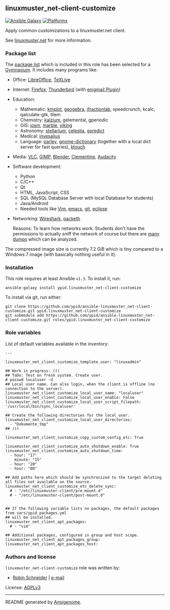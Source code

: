 ## linuxmuster_net-client-customize

[![Ansible Galaxy](http://img.shields.io/badge/galaxy-ypid.linuxmuster_net–client–customize-660198.svg?style=flat)](https://galaxy.ansible.com/list#/roles/4058)
[![Platforms](http://img.shields.io/badge/platforms-ubuntu-lightgrey.svg?style=flat)](#)


Apply common customizations to a linuxmuster.net client.

See [linuxmuster.net](https://linuxmuster.net) for more information.

### Package list
The [package list](/vars/ypid_packages.yml) which is included in this role has been selected for a [Gymnasium](https://en.wikipedia.org/wiki/Gymnasium_%28school%29).
It includes many programs like:

* Office: [LibreOffice](https://www.libreoffice.org/), [TeXLive](https://www.tug.org/texlive/)
* Internet: [Firefox](https://www.mozilla.org/de/firefox/new/), [Thunderbird](https://www.mozilla.org/de/thunderbird/) (with [enigmail Plugin](https://www.thunderbird-mail.de/wiki/Enigmail_OpenPGP))
* Education:
  * Mathematic: [kmplot](https://edu.kde.org/kmplot/), [geogebra](https://www.geogebra.org/), [jfractionlab](http://jfractionlab.sourceforge.net/), speedcrunch, kcalc, qalculate-gtk, tilem
  * Chemistry: [kalzium](https://edu.kde.org/kalzium/), gelemental, gperiodic
  * GIS: [josm](https://josm.openstreetmap.de/), [marble](https://marble.kde.org/), [viking](http://sourceforge.net/projects/viking/)
  * Astronomy: [stellarium](http://www.stellarium.org/), [celestia](http://www.shatters.net/celestia/), [gpredict](http://gpredict.oz9aec.net/)
  * Medical: [invesalius](http://www.cti.gov.br/invesalius/)
  * Language: [parley](https://edu.kde.org/applications/all/parley), [gnome-dictionary](https://wiki.gnome.org/Apps/Dictionary) (together with a local dict server for fast queries), [ktouch](https://edu.kde.org/applications/all/ktouch)
* Media: [VLC](https://www.videolan.org/vlc/), [GIMP](http://www.gimp.org/), [Blender](https://www.blender.org/), [Clementine](https://www.clementine-player.org/), [Audacity](http://audacityteam.org/)
* Software development:
  * Python
  * C/C++
  * Qt
  * HTML, JavaScript, CSS
  * SQL (MySQL Database Server with local Database for students)
  * Java/Android
  * Needed tools like [Vim](http://www.vim.org/), [emacs](https://www.gnu.org/software/emacs/), [git](https://git-scm.com/), [eclipse](https://eclipse.org/)
* Networking: [Wireshark](https://www.wireshark.org/), [packeth](http://packeth.sourceforge.net/)

    Reasons: To learn how networks work. Students don’t have the permissions to actually sniff the network of course but there are [many dumps](https://wiki.wireshark.org/SampleCaptures) which can be analyzed.

The compressed image size is currently 7.2 GiB which is tiny compared to a Windows 7 image (with basically nothing useful in it).

### Installation

This role requires at least Ansible `v1.3`. To install it, run:

    ansible-galaxy install ypid.linuxmuster_net-client-customize

To install via git, run either:

    git clone https://github.com/ypid/ansible-linuxmuster_net-client-customize.git ypid.linuxmuster_net-client-customize
    git submodule add https://github.com/ypid/ansible-linuxmuster_net-client-customize.git roles/ypid.linuxmuster_net-client-customize




### Role variables

List of default variables available in the inventory:

    ---
    
    linuxmuster_net_client_customize_template_user: "linuxadmin"
    
    ## Work in progress: (((
    ## ToDo: Test on fresh system. Create user.
    # passwd localuser -d
    ## Local user name. Can also login, when the client is offline (no connection to the server).
    linuxmuster_net_client_customize_local_user_name: "localuser"
    linuxmuster_net_client_customize_local_user_enable: False
    linuxmuster_net_client_customize_local_user_script_filepath: '/usr/local/bin/sync_localuser'
    
    ## Create the following directories for the local_user.
    linuxmuster_net_client_customize_local_user_directories:
      - "Dokumente_tmp"
    ## )))
    
    linuxmuster_net_client_customize_copy_custom_config_etc: True
    
    linuxmuster_net_client_customize_auto_shutdown_enable: True
    linuxmuster_net_client_customize_auto_shutdown_time:
      - hour: "17"
        minute: "15"
      - hour: "20"
      - hour: "00"
    
    ## Add paths here which should be synchronized to the target deleting all files not available on the source.
    linuxmuster_net_client_customize_etc_delete_sync:
      # - "/etc/linuxmuster-client/pre-mount.d"
      # - "/etc/linuxmuster-client/post-mount.d"
    
    
    ## If the following variable lists no packages, the default packages from vars/ypid_packages.yml
    ## will be installed.
    linuxmuster_net_client_apt_packages:
      # - "vim"
    
    ## Additional packages, configured in group and host scope.
    linuxmuster_net_client_apt_packages_group:
    linuxmuster_net_client_apt_packages_host:




### Authors and license

`linuxmuster_net-client-customize` role was written by:

- [Robin Schneider](https://github.com/ypid) | [e-mail](mailto:ypid@riseup.net)

License: [AGPLv3](https://tldrlegal.com/license/gnu-affero-general-public-license-v3-%28agpl-3.0%29)

***

README generated by [Ansigenome](https://github.com/nickjj/ansigenome/).
